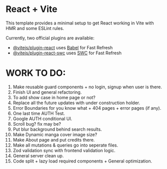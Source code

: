 # React + Vite

This template provides a minimal setup to get React working in Vite with HMR and some ESLint rules.

Currently, two official plugins are available:

- [@vitejs/plugin-react](https://github.com/vitejs/vite-plugin-react/blob/main/packages/plugin-react/README.md) uses [Babel](https://babeljs.io/) for Fast Refresh
- [@vitejs/plugin-react-swc](https://github.com/vitejs/vite-plugin-react-swc) uses [SWC](https://swc.rs/) for Fast Refresh

# WORK TO DO:

1. Make reusable guard components + no login, signup when user is there.
2. Finish UI and general refactoring.
3. To add show case in home page or not?
4. Replace all the future updates with under construction holder.
5. Error Boundaries for you know what + 404 pages + error pages (if any).
6. One last time AUTH Test.
7. Google AUTH conditional UI.
8. Scroll bug? fix may be?
9. Put blur background behind search results.
10. Make Dynamic manga cover image size?
11. Make About page and put credits there.
12. Make all mutations & queries go into seperate files.
13. Zod validation sync with frontend validation logic.
14. General server clean up.
15. Code split + lazy load required components + General optimization.

